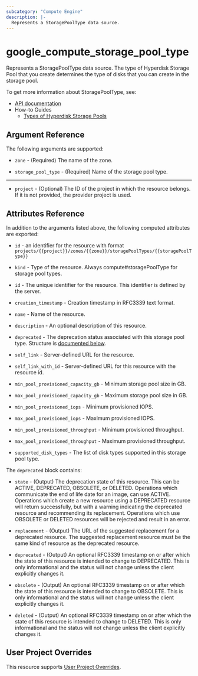 ```yaml
---
subcategory: "Compute Engine"
description: |-
  Represents a StoragePoolType data source.
---
```


# google_compute_storage_pool_type

Represents a StoragePoolType data source.
The type of Hyperdisk Storage Pool that you create determines the type of disks that you can create in the storage pool.


To get more information about StoragePoolType, see:

* [API documentation](https://cloud.google.com/compute/docs/reference/rest/v1/storagePoolTypes)
* How-to Guides
    * [Types of Hyperdisk Storage Pools](https://cloud.google.com/compute/docs/disks/storage-pools#sp-types)

## Argument Reference

The following arguments are supported:


* `zone` -
  (Required)
  The name of the zone.

* `storage_pool_type` -
  (Required)
  Name of the storage pool type.


- - -


* `project` - (Optional) The ID of the project in which the resource belongs.
    If it is not provided, the provider project is used.


## Attributes Reference

In addition to the arguments listed above, the following computed attributes are exported:

* `id` - an identifier for the resource with format `projects/{{project}}/zones/{{zone}}/storagePoolTypes/{{storagePoolType}}`

* `kind` -
  Type of the resource. Always compute#storagePoolType for storage pool types.

* `id` -
  The unique identifier for the resource. This identifier is defined by the server.

* `creation_timestamp` -
  Creation timestamp in RFC3339 text format.

* `name` -
  Name of the resource.

* `description` -
  An optional description of this resource.

* `deprecated` -
  The deprecation status associated with this storage pool type.
  Structure is [documented below](#nested_deprecated).

* `self_link` -
  Server-defined URL for the resource.

* `self_link_with_id` -
  Server-defined URL for this resource with the resource id.

* `min_pool_provisioned_capacity_gb` -
  Minimum storage pool size in GB.

* `max_pool_provisioned_capacity_gb` -
  Maximum storage pool size in GB.

* `min_pool_provisioned_iops` -
  Minimum provisioned IOPS.

* `max_pool_provisioned_iops` -
  Maximum provisioned IOPS.

* `min_pool_provisioned_throughput` -
  Minimum provisioned throughput.

* `max_pool_provisioned_throughput` -
  Maximum provisioned throughput.

* `supported_disk_types` -
  The list of disk types supported in this storage pool type.


<a name="nested_deprecated"></a>The `deprecated` block contains:

* `state` -
  (Output)
  The deprecation state of this resource. This can be ACTIVE, DEPRECATED, OBSOLETE, or DELETED.
  Operations which communicate the end of life date for an image, can use ACTIVE.
  Operations which create a new resource using a DEPRECATED resource will return successfully,
  but with a warning indicating the deprecated resource and recommending its replacement.
  Operations which use OBSOLETE or DELETED resources will be rejected and result in an error.

* `replacement` -
  (Output)
  The URL of the suggested replacement for a deprecated resource.
  The suggested replacement resource must be the same kind of resource as the deprecated resource.

* `deprecated` -
  (Output)
  An optional RFC3339 timestamp on or after which the state of this resource is intended to change to DEPRECATED.
  This is only informational and the status will not change unless the client explicitly changes it.

* `obsolete` -
  (Output)
  An optional RFC3339 timestamp on or after which the state of this resource is intended to change to OBSOLETE.
  This is only informational and the status will not change unless the client explicitly changes it.

* `deleted` -
  (Output)
  An optional RFC3339 timestamp on or after which the state of this resource is intended to change to DELETED.
  This is only informational and the status will not change unless the client explicitly changes it.

## User Project Overrides

This resource supports [User Project Overrides](https://registry.terraform.io/providers/hashicorp/google/latest/docs/guides/provider_reference#user_project_override).
